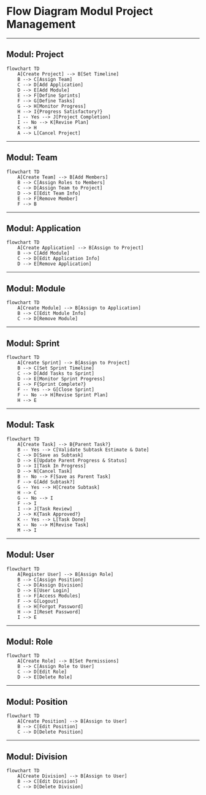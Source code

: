 # Flow Diagram Modul Project Management

---

## Modul: Project

```mermaid
flowchart TD
    A[Create Project] --> B[Set Timeline]
    B --> C[Assign Team]
    C --> D[Add Application]
    D --> E[Add Module]
    E --> F[Define Sprints]
    F --> G[Define Tasks]
    G --> H[Monitor Progress]
    H --> I{Progress Satisfactory?}
    I -- Yes --> J[Project Completion]
    I -- No --> K[Revise Plan]
    K --> H
    A --> L[Cancel Project]
```

---

## Modul: Team

```mermaid
flowchart TD
    A[Create Team] --> B[Add Members]
    B --> C[Assign Roles to Members]
    C --> D[Assign Team to Project]
    D --> E[Edit Team Info]
    E --> F[Remove Member]
    F --> B
```

---

## Modul: Application

```mermaid
flowchart TD
    A[Create Application] --> B[Assign to Project]
    B --> C[Add Module]
    C --> D[Edit Application Info]
    D --> E[Remove Application]
```

---

## Modul: Module

```mermaid
flowchart TD
    A[Create Module] --> B[Assign to Application]
    B --> C[Edit Module Info]
    C --> D[Remove Module]
```

---

## Modul: Sprint

```mermaid
flowchart TD
    A[Create Sprint] --> B[Assign to Project]
    B --> C[Set Sprint Timeline]
    C --> D[Add Tasks to Sprint]
    D --> E[Monitor Sprint Progress]
    E --> F{Sprint Complete?}
    F -- Yes --> G[Close Sprint]
    F -- No --> H[Revise Sprint Plan]
    H --> E
```

---

## Modul: Task

```mermaid
flowchart TD
    A[Create Task] --> B{Parent Task?}
    B -- Yes --> C[Validate Subtask Estimate & Date]
    C --> D[Save as Subtask]
    D --> E[Update Parent Progress & Status]
    D --> I[Task In Progress]
    D --> N[Cancel Task]
    B -- No --> F[Save as Parent Task]
    F --> G[Add Subtask?]
    G -- Yes --> H[Create Subtask]
    H --> C
    G -- No --> I
    F --> I
    I --> J[Task Review]
    J --> K{Task Approved?}
    K -- Yes --> L[Task Done]
    K -- No --> M[Revise Task]
    M --> I
```

---

## Modul: User

```mermaid
flowchart TD
    A[Register User] --> B[Assign Role]
    B --> C[Assign Position]
    C --> D[Assign Division]
    D --> E[User Login]
    E --> F[Access Modules]
    F --> G[Logout]
    E --> H[Forgot Password]
    H --> I[Reset Password]
    I --> E
```

---

## Modul: Role

```mermaid
flowchart TD
    A[Create Role] --> B[Set Permissions]
    B --> C[Assign Role to User]
    C --> D[Edit Role]
    D --> E[Delete Role]
```

---

## Modul: Position

```mermaid
flowchart TD
    A[Create Position] --> B[Assign to User]
    B --> C[Edit Position]
    C --> D[Delete Position]
```

---

## Modul: Division

```mermaid
flowchart TD
    A[Create Division] --> B[Assign to User]
    B --> C[Edit Division]
    C --> D[Delete Division]
```